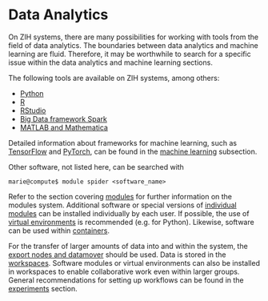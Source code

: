 # Data Analytics

On ZIH systems, there are many possibilities for working with tools from the field of data
analytics. The boundaries between data analytics and machine learning are fluid.
Therefore, it may be worthwhile to search for a specific issue within the data analytics and
machine learning sections.

The following tools are available on ZIH systems, among others:

* [Python](data_analytics_with_python.md)
* [R](data_analytics_with_r.md)
* [RStudio](data_analytics_with_rstudio.md)
* [Big Data framework Spark](big_data_frameworks.md)
* [MATLAB and Mathematica](mathematics.md)

Detailed information about frameworks for machine learning, such as [TensorFlow](tensorflow.md)
and [PyTorch](pytorch.md), can be found in the [machine learning](machine_learning.md) subsection.

Other software, not listed here, can be searched with

```console
marie@compute$ module spider <software_name>
```

Refer to the section covering [modules](modules.md) for further information on the modules system.
Additional software or special versions of [individual modules](custom_easy_build_environment.md)
can be installed individually by each user. If possible, the use of
[virtual environments](python_virtual_environments.md) is
recommended (e.g. for Python). Likewise, software can be used within [containers](containers.md).

For the transfer of larger amounts of data into and within the system, the
[export nodes and datamover](../data_transfer/overview.md) should be used.
Data is stored in the [workspaces](../data_lifecycle/workspaces.md).
Software modules or virtual environments can also be installed in workspaces to enable
collaborative work even within larger groups. General recommendations for setting up workflows
can be found in the [experiments](../data_lifecycle/experiments.md) section.
